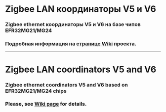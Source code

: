 # Zigbee LAN координаторы V5 и V6

### Zigbee ethernet координаторы V5 и V6 на базе чипов EFR32MG21/MG24
### Подробная информация на [странице Wiki](https://github.com/egony/EFR32_Zigbee_LAN/wiki) проекта.

***

# Zigbee LAN coordinators V5 and V6

### Zigbee ethernet coordinators V5 and V6 based on EFR32MG21/MG24 chips
### Please, see [Wiki page](https://github.com/egony/EFR32_Zigbee_LAN/wiki/%E2%80%90-EN-Home) for details.
